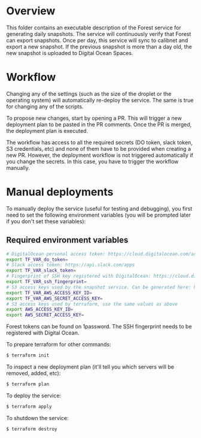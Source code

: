 # Overview

This folder contains an executable description of the Forest service for
generating daily snapshots. The service will continuously verify that Forest can
export snapshots. Once per day, this service will sync to calibnet and export a
new snapshot. If the previous snapshot is more than a day old, the new snapshot
is uploaded to Digital Ocean Spaces.


# Workflow

Changing any of the settings (such as the size of the droplet or the operating
system) will automatically re-deploy the service. The same is true for changing
any of the scripts.

To propose new changes, start by opening a PR. This will trigger a new
deployment plan to be pasted in the PR comments. Once the PR is merged, the
deployment plan is executed.

The workflow has access to all the required secrets (DO token, slack token, S3
credentials, etc) and none of them have to be provided when creating a new PR.
However, the deployment workflow is not triggered automatically if you change
the secrets. In this case, you have to trigger the workflow manually. 

# Manual deployments

To manually deploy the service (useful for testing and debugging), you first
need to set the following environment variables (you will be prompted later if
you don't set these variables):

## Required environment variables

```bash
# DigitalOcean personal access token: https://cloud.digitalocean.com/account/api/tokens
export TF_VAR_do_token=
# Slack access token: https://api.slack.com/apps
export TF_VAR_slack_token=
# Fingerprint of SSH key registered with DigitalOcean: https://cloud.digitalocean.com/account/security
export TF_VAR_ssh_fingerprint=
# S3 access keys used by the snapshot service. Can be generated here: https://cloud.digitalocean.com/account/api/spaces
export TF_VAR_AWS_ACCESS_KEY_ID=
export TF_VAR_AWS_SECRET_ACCESS_KEY=
# S3 access keys used by terraform, use the same values as above
export AWS_ACCESS_KEY_ID=
export AWS_SECRET_ACCESS_KEY=
```

Forest tokens can be found on 1password. The SSH fingerprint needs to be
registered with Digital Ocean.

To prepare terraform for other commands:
```bash
$ terraform init
```

To inspect a new deployment plan (it'll tell you which servers will be removed,
added, etc):
```bash
$ terraform plan
```

To deploy the service:
```bash
$ terraform apply
```

To shutdown the service:
```bash
$ terraform destroy
```
